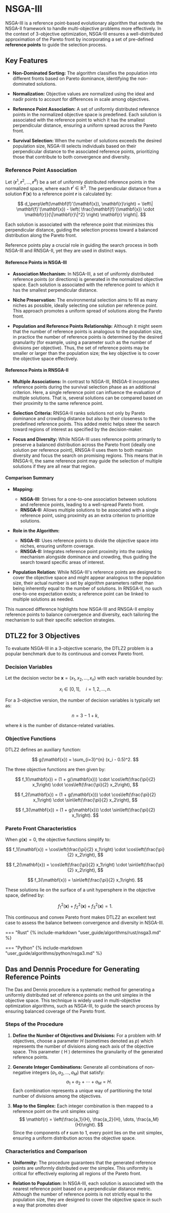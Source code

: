 # NSGA-III

NSGA-III is a reference point-based evolutionary algorithm that extends the NSGA-II framework to handle multi-objective problems more effectively. In the context of 3-objective optimization, NSGA-III ensures a well-distributed approximation of the Pareto front by incorporating a set of pre-defined **reference points** to guide the selection process.

## Key Features

- **Non-Dominated Sorting:**
  The algorithm classifies the population into different fronts based on Pareto dominance, identifying the non-dominated solutions.

- **Normalization:**
  Objective values are normalized using the ideal and nadir points to account for differences in scale among objectives.

- **Reference Point Association:**
  A set of uniformly distributed reference points in the normalized objective space is predefined. Each solution is associated with the reference point to which it has the smallest perpendicular distance, ensuring a uniform spread across the Pareto front.

- **Survival Selection:**
  When the number of solutions exceeds the desired population size, NSGA-III selects individuals based on their perpendicular distance to the associated reference points, prioritizing those that contribute to both convergence and diversity.


### Reference Point Association

Let $\{\mathbf{r}^1, \mathbf{r}^2, \dots, \mathbf{r}^R\}$ be a set of uniformly distributed reference points in the normalized space, where each $\mathbf{r}^i \in \mathbb{R}^3$. The perpendicular distance from a solution $\mathbf{f}'(\mathbf{x})$ to a reference point $\mathbf{r}$ is calculated by:

$$
d_\perp\left(\mathbf{f}'(\mathbf{x}), \mathbf{r}\right) = \left\| \mathbf{f}'(\mathbf{x}) - \left( \frac{\mathbf{f}'(\mathbf{x}) \cdot \mathbf{r}}{\|\mathbf{r}\|^2} \right) \mathbf{r} \right\|.
$$

Each solution is associated with the reference point that minimizes this perpendicular distance, guiding the selection process toward a balanced distribution along the Pareto front.

Reference points play a crucial role in guiding the search process in both NSGA-III and RNSGA-II, yet they are used in distinct ways.


#### Reference Points in NSGA-III

- **Association Mechanism:**
  In NSGA-III, a set of uniformly distributed reference points (or directions) is generated in the normalized objective space. Each solution is associated with the reference point to which it has the smallest perpendicular distance.

- **Niche Preservation:**
  The environmental selection aims to fill as many niches as possible, ideally selecting one solution per reference point. This approach promotes a uniform spread of solutions along the Pareto front.

- **Population and Reference Points Relationship:**
  Although it might seem that the number of reference points is analogous to the population size, in practice the number of reference points is determined by the desired granularity (for example, using a parameter such as the number of divisions per objective). Thus, the set of reference points may be smaller or larger than the population size; the key objective is to cover the objective space effectively.

#### Reference Points in RNSGA-II

- **Multiple Associations:**
  In contrast to NSGA-III, RNSGA-II incorporates reference points during the survival selection phase as an additional criterion. Here, a single reference point can influence the evaluation of multiple solutions. That is, several solutions can be compared based on their proximity to the same reference point.

- **Selection Criteria:**
  RNSGA-II ranks solutions not only by Pareto dominance and crowding distance but also by their closeness to the predefined reference points. This added metric helps steer the search toward regions of interest as specified by the decision-maker.

- **Focus and Diversity:**
  While NSGA-III uses reference points primarily to preserve a balanced distribution across the Pareto front (ideally one solution per reference point), RNSGA-II uses them to both maintain diversity and focus the search on promising regions. This means that in RNSGA-II, the same reference point may guide the selection of multiple solutions if they are all near that region.

#### Comparison Summary

- **Mapping:**
  - **NSGA-III:** Strives for a one-to-one association between solutions and reference points, leading to a well-spread Pareto front.
  - **RNSGA-II:** Allows multiple solutions to be associated with a single reference point, using proximity as an extra criterion to prioritize solutions.

- **Role in the Algorithm:**
  - **NSGA-III:** Uses reference points to divide the objective space into niches, ensuring uniform coverage.
  - **RNSGA-II:** Integrates reference point proximity into the ranking mechanism alongside dominance and crowding, thus guiding the search toward specific areas of interest.

- **Population Relation:**
  While NSGA-III's reference points are designed to cover the objective space and might appear analogous to the population size, their actual number is set by algorithm parameters rather than being inherently equal to the number of solutions. In RNSGA-II, no such one-to-one expectation exists; a reference point can be linked to multiple solutions as needed.

This nuanced difference highlights how NSGA-III and RNSGA-II employ reference points to balance convergence and diversity, each tailoring the mechanism to suit their specific selection strategies.




## DTLZ2 for 3 Objectives

To evaluate NSGA-III in a 3-objective scenario, the DTLZ2 problem is a popular benchmark due to its continuous and convex Pareto front.

### Decision Variables

Let the decision vector be $\mathbf{x} = (x_1, x_2, \dots, x_n)$ with each variable bounded by:

$$
x_i \in [0, 1], \quad i = 1, 2, \dots, n.
$$

For a 3-objective version, the number of decision variables is typically set as:

$$
n = 3 - 1 + k,
$$

where $k$ is the number of distance-related variables.

### Objective Functions

DTLZ2 defines an auxiliary function:

$$
g(\mathbf{x}) = \sum_{i=3}^{n} (x_i - 0.5)^2.
$$

The three objective functions are then given by:

$$
f_1(\mathbf{x}) = (1 + g(\mathbf{x})) \cdot \cos\left(\frac{\pi}{2} x_1\right) \cdot \cos\left(\frac{\pi}{2} x_2\right),
$$

$$
f_2(\mathbf{x}) = (1 + g(\mathbf{x})) \cdot \cos\left(\frac{\pi}{2} x_1\right) \cdot \sin\left(\frac{\pi}{2} x_2\right),
$$

$$
f_3(\mathbf{x}) = (1 + g(\mathbf{x})) \cdot \sin\left(\frac{\pi}{2} x_1\right).
$$

### Pareto Front Characteristics

When $g(\mathbf{x}) = 0$, the objective functions simplify to:

$$
f_1(\mathbf{x}) = \cos\left(\frac{\pi}{2} x_1\right) \cdot \cos\left(\frac{\pi}{2} x_2\right),
$$

$$
f_2(\mathbf{x}) = \cos\left(\frac{\pi}{2} x_1\right) \cdot \sin\left(\frac{\pi}{2} x_2\right),
$$

$$
f_3(\mathbf{x}) = \sin\left(\frac{\pi}{2} x_1\right).
$$

These solutions lie on the surface of a unit hypersphere in the objective space, defined by:

$$
f_1^2(\mathbf{x}) + f_2^2(\mathbf{x}) + f_3^2(\mathbf{x}) = 1.
$$

This continuous and convex Pareto front makes DTLZ2 an excellent test case to assess the balance between convergence and diversity in NSGA-III.

=== "Rust"
    {% include-markdown "user_guide/algorithms/rust/nsga3.md" %}

=== "Python"
    {% include-markdown "user_guide/algorithms/python/nsga3.md" %}

## Das and Dennis Procedure for Generating Reference Points

The Das and Dennis procedure is a systematic method for generating a uniformly distributed set of reference points on the unit simplex in the objective space. This technique is widely used in multi-objective optimization algorithms, such as NSGA-III, to guide the search process by ensuring balanced coverage of the Pareto front.

### Steps of the Procedure

1. **Define the Number of Objectives and Divisions:**
   For a problem with $M$ objectives, choose a parameter $H$ (sometimes denoted as $p$) which represents the number of divisions along each axis of the objective space. This parameter \( H \) determines the granularity of the generated reference points.

2. **Generate Integer Combinations:**
   Generate all combinations of non-negative integers $(a_1, a_2, \dots, a_M)$ that satisfy:
   $$
   a_1 + a_2 + \cdots + a_M = H.
   $$
   Each combination represents a unique way of partitioning the total number of divisions among the objectives.

3. **Map to the Simplex:**
   Each integer combination is then mapped to a reference point on the unit simplex using:
   $$
   \mathbf{r} = \left(\frac{a_1}{H}, \frac{a_2}{H}, \dots, \frac{a_M}{H}\right).
   $$
   Since the components of $\mathbf{r}$ sum to 1, every point lies on the unit simplex, ensuring a uniform distribution across the objective space.

### Characteristics and Comparison

- **Uniformity:**
  The procedure guarantees that the generated reference points are uniformly distributed over the simplex. This uniformity is critical for effectively exploring all regions of the Pareto front.

- **Relation to Population:**
  In NSGA-III, each solution is associated with the nearest reference point based on a perpendicular distance metric. Although the number of reference points is not strictly equal to the population size, they are designed to cover the objective space in such a way that promotes diver
